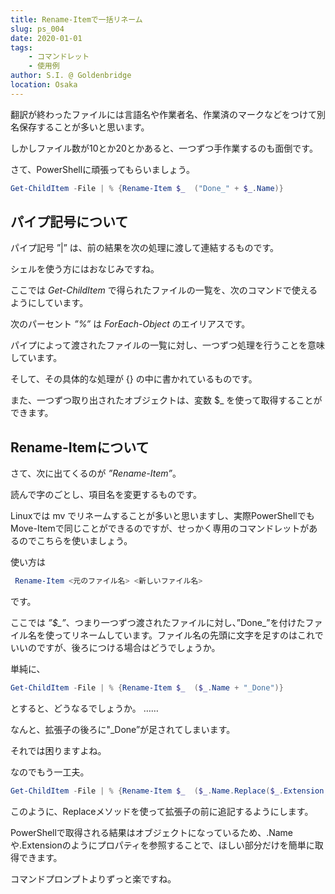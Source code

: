 ```yaml
---
title: Rename-Itemで一括リネーム
slug: ps_004
date: 2020-01-01
tags:
    - コマンドレット
    - 使用例
author: S.I. @ Goldenbridge
location: Osaka
---
```


翻訳が終わったファイルには言語名や作業者名、作業済のマークなどをつけて別名保存することが多いと思います。

しかしファイル数が10とか20とかあると、一つずつ手作業するのも面倒です。

さて、PowerShellに頑張ってもらいましょう。

```powershell
Get-ChildItem -File | % {Rename-Item $_  ("Done_" + $_.Name)}
```

## パイプ記号について
パイプ記号 ”|” は、前の結果を次の処理に渡して連結するものです。

シェルを使う方にはおなじみですね。

ここでは *Get-ChildItem* で得られたファイルの一覧を、次のコマンドで使えるようにしています。

 次のパーセント *”%”* は *ForEach-Object* のエイリアスです。

パイプによって渡されたファイルの一覧に対し、一つずつ処理を行うことを意味しています。

そして、その具体的な処理が {} の中に書かれているものです。

また、一つずつ取り出されたオブジェクトは、変数 $_ を使って取得することができます。

## Rename-Itemについて 
さて、次に出てくるのが *”Rename-Item”*。

読んで字のごとし、項目名を変更するものです。

Linuxでは mv でリネームすることが多いと思いますし、実際PowerShellでもMove-Itemで同じことができるのですが、せっかく専用のコマンドレットがあるのでこちらを使いましょう。
 

使い方は

```powershell
 Rename-Item <元のファイル名> <新しいファイル名>
```

です。

ここでは *”$_”*、つまり一つずつ渡されたファイルに対し、”Done_”を付けたファイル名を使ってリネームしています。ファイル名の先頭に文字を足すのはこれでいいのですが、後ろにつける場合はどうでしょうか。

 単純に、

```powershell
Get-ChildItem -File | % {Rename-Item $_  ($_.Name + "_Done")}
```

とすると、どうなるでしょうか。
……

なんと、拡張子の後ろに"_Done”が足されてしまいます。

それでは困りますよね。

なのでもう一工夫。

```powershell
Get-ChildItem -File | % {Rename-Item $_  ($_.Name.Replace($_.Extension, ("_Done" + $_.Extension)))}
```

このように、Replaceメソッドを使って拡張子の前に追記するようにします。

PowerShellで取得される結果はオブジェクトになっているため、.Nameや.Extensionのようにプロパティを参照することで、ほしい部分だけを簡単に取得できます。

コマンドプロンプトよりずっと楽ですね。

<link-to></link-to>